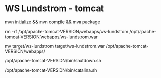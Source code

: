 # WS Lundstrom - tomcat
mvn initialize && mvn compile && mvn package

rm -rf /opt/apache-tomcat-VERSION/webapps/ws-lundstrom /opt/apache-tomcat-VERSION/webapps/ws-lundstrom.war 

mv target/ws-lundstrom target/ws-lundstrom.war /opt/apache-tomcat-VERSION/webapps/ 

/opt/apache-tomcat-VERSION/bin/shutdown.sh 

/opt/apache-tomcat-VERSION/bin/catalina.sh 
